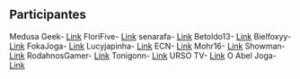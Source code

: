 ## Participantes

Medusa Geek-   [Link](https://bit.ly/medusahyper) 
FloriFive-     [Link](https://bit.ly/florihyper)
senarafa-      [Link](https://bit.ly/senarafahyper)
Betoldo13-     [Link](https://bit.ly/betoldohyper)
Bielfoxyy-     [Link](https://bit.ly/byelfoxyyhyper)
FokaJoga-      [Link](https://bit.ly/fokahyper)
Lucyjapinha-   [Link](https://bit.ly/lucyjaphyper)
ECN-           [Link](https://bit.ly/ecnhyper)
Mohr16-        [Link](https://bit.ly/mohr16hyper)
Showman-       [Link](https://twitch.tv/Showman019)
RodahnosGamer- [Link](https://bit.ly/rodahhyper)
Tonigonn-      [Link](https://bit.ly/tonigonnhyper)
URSO TV-       [Link](https://bit.ly/ursotvhyper)
O Abel Joga-   [Link](http://bit.ly/oabeljogahyper)
